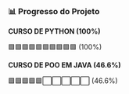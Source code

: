 ### 📊 Progresso do Projeto

**CURSO DE PYTHON (100%)**

🟩🟩🟩🟩🟩🟩🟩🟩🟩🟩 (100%)

**CURSO DE POO EM JAVA (46.6%)**

🟩🟩🟩🟩🟩⬜⬜⬜⬜⬜ (46.6%)